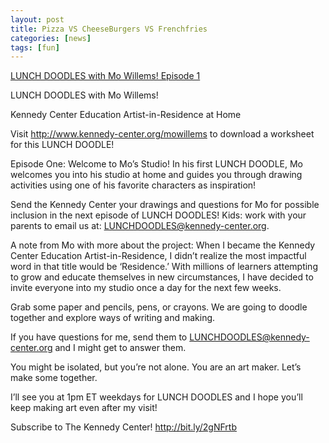 ```yaml
---
layout: post
title: Pizza VS CheeseBurgers VS Frenchfries
categories: [news]
tags: [fun]
---
```


[LUNCH DOODLES with Mo Willems! Episode 1](https://www.youtube.com/watch?v=RmzjCPQv3y8)

LUNCH DOODLES with Mo Willems!

Kennedy Center Education Artist-in-Residence at Home

Visit http://www.kennedy-center.org/mowillems to download a worksheet for this LUNCH DOODLE!

Episode One: Welcome to Mo’s Studio!
In his first LUNCH DOODLE, Mo welcomes you into his studio at home and guides you through drawing activities using one of his favorite characters as inspiration!

Send the Kennedy Center your drawings and questions for Mo for possible inclusion in the next episode of LUNCH DOODLES!  Kids: work with your parents to email us at: LUNCHDOODLES@kennedy-center.org.

A note from Mo with more about the project:
When I became the Kennedy Center Education Artist-in-Residence, I didn’t realize the most impactful word in that title would be ‘Residence.’ 
With millions of learners attempting to grow and educate themselves in new circumstances, I have decided to invite everyone into my studio once a day for the next few weeks.

Grab some paper and pencils, pens, or crayons.  We are going to doodle together and explore ways of writing and making.

If you have questions for me, send them to LUNCHDOODLES@kennedy-center.org and I might get to answer them.

You might be isolated, but you’re not alone.  You are an art maker.  Let’s make some together.

I’ll see you at 1pm ET weekdays for LUNCH DOODLES and I hope you’ll keep making art even after my visit!

Subscribe to The Kennedy Center! http://bit.ly/2gNFrtb
